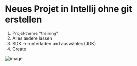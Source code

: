 # Neues Projet in Intellij ohne git erstellen 

 1. Projektname "training"
 2. Alles andere lassen
 3. SDK -> runterladen und auswählen (JDK) 
 4. Create 

![image](https://github.com/jmetzger/training-git-intellij/assets/1933318/265d362e-fb57-45aa-8e1d-03332dfc7632)

